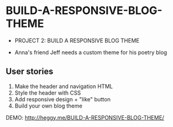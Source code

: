 # BUILD-A-RESPONSIVE-BLOG-THEME
 - PROJECT 2: BUILD A RESPONSIVE BLOG THEME 
  * Anna's friend Jeff needs a custom theme for his poetry blog

## User stories
1) Make the header and navigation HTML
2) Style the header with CSS
3) Add responsive design + "like" button
4) Build your own blog theme

DEMO: http://heggy.me/BUILD-A-RESPONSIVE-BLOG-THEME/
